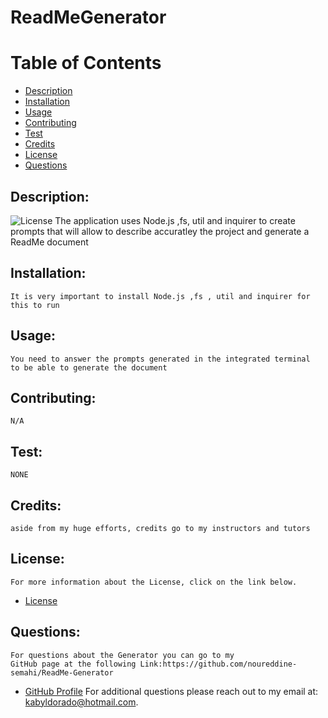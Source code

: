 
# ReadMeGenerator
# Table of Contents
- [Description](#description)
- [Installation](#installation)
- [Usage](#usage) 
- [Contributing](#contributing)
- [Test](#test)
- [Credits](#credits)
- [License](#license) 
- [Questions](#questions)
## Description:
![License](https://img.shields.io/badge/License--blue.svg "License Badge")
    The application uses Node.js ,fs, util and inquirer to create prompts that will allow to describe accuratley the project and generate a ReadMe document
## Installation:
    It is very important to install Node.js ,fs , util and inquirer for this to run
## Usage:
    You need to answer the prompts generated in the integrated terminal  to be able to generate the document
## Contributing:
    N/A
## Test:
    NONE
## Credits:
    aside from my huge efforts, credits go to my instructors and tutors
## License:
    For more information about the License, click on the link below.
    
- [License](https://opensource.org/licenses/)
## Questions:
    For questions about the Generator you can go to my 
    GitHub page at the following Link:https://github.com/noureddine-semahi/ReadMe-Generator 
- [GitHub Profile](https://github.com/noureddine-semahi)
For additional questions please reach out to my email at: kabyldorado@hotmail.com.
